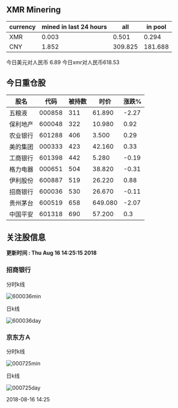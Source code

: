 ## XMR Minering

|currency|mined in last 24 hours|all|in pool|
|---|---|---|---|
|XMR|0.003|0.501|0.294|
|CNY|1.852|309.825|181.688|

今日美元对人民币 6.89	今日xmr对人民币618.53


## 今日重仓股 

|股名|代码|被持数|时价|涨跌%|
|---|---|---|---|---|
|五粮液|000858|311|61.890|-2.27|
|保利地产|600048|322|10.980|0.92|
|农业银行|601288|406|3.500|0.29|
|美的集团|000333|423|42.160|0.33|
|工商银行|601398|442|5.280|-0.19|
|格力电器|000651|504|38.820|-0.31|
|伊利股份|600887|519|26.220|0.88|
|招商银行|600036|530|26.670|-0.11|
|贵州茅台|600519|658|649.080|-2.07|
|中国平安|601318|690|57.200|0.3|

## 关注股信息
**更新时间 : Thu Aug 16 14:25:15 2018**
### 招商银行 
分时k线

![600036min](http://image.sinajs.cn/newchart/min/n/sh600036.gif)

日k线

![600036day](http://image.sinajs.cn/newchart/daily/n/sh600036.gif)

### 京东方Ａ 
分时k线

![000725min](http://image.sinajs.cn/newchart/min/n/sz000725.gif)

日k线

![000725day](http://image.sinajs.cn/newchart/daily/n/sz000725.gif)

2018-08-16 14:25